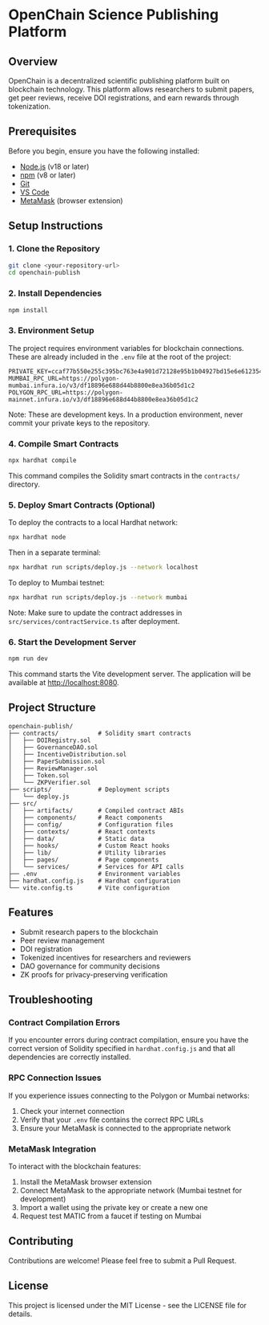 
# OpenChain Science Publishing Platform

## Overview
OpenChain is a decentralized scientific publishing platform built on blockchain technology. This platform allows researchers to submit papers, get peer reviews, receive DOI registrations, and earn rewards through tokenization.

## Prerequisites
Before you begin, ensure you have the following installed:
- [Node.js](https://nodejs.org/) (v18 or later)
- [npm](https://www.npmjs.com/) (v8 or later)
- [Git](https://git-scm.com/)
- [VS Code](https://code.visualstudio.com/)
- [MetaMask](https://metamask.io/) (browser extension)

## Setup Instructions

### 1. Clone the Repository
```bash
git clone <your-repository-url>
cd openchain-publish
```

### 2. Install Dependencies
```bash
npm install
```

### 3. Environment Setup
The project requires environment variables for blockchain connections. These are already included in the `.env` file at the root of the project:

```
PRIVATE_KEY=ccaf77b550e255c395bc763e4a901d72128e95b1b04927bd15e6e612354ce49e
MUMBAI_RPC_URL=https://polygon-mumbai.infura.io/v3/df18896e688d44b8800e8ea36b05d1c2
POLYGON_RPC_URL=https://polygon-mainnet.infura.io/v3/df18896e688d44b8800e8ea36b05d1c2
```

Note: These are development keys. In a production environment, never commit your private keys to the repository.

### 4. Compile Smart Contracts
```bash
npx hardhat compile
```

This command compiles the Solidity smart contracts in the `contracts/` directory.

### 5. Deploy Smart Contracts (Optional)
To deploy the contracts to a local Hardhat network:

```bash
npx hardhat node
```

Then in a separate terminal:

```bash
npx hardhat run scripts/deploy.js --network localhost
```

To deploy to Mumbai testnet:

```bash
npx hardhat run scripts/deploy.js --network mumbai
```

Note: Make sure to update the contract addresses in `src/services/contractService.ts` after deployment.

### 6. Start the Development Server
```bash
npm run dev
```

This command starts the Vite development server. The application will be available at [http://localhost:8080](http://localhost:8080).

## Project Structure

```
openchain-publish/
├── contracts/           # Solidity smart contracts
│   ├── DOIRegistry.sol
│   ├── GovernanceDAO.sol
│   ├── IncentiveDistribution.sol
│   ├── PaperSubmission.sol
│   ├── ReviewManager.sol
│   ├── Token.sol
│   └── ZKPVerifier.sol
├── scripts/             # Deployment scripts
│   └── deploy.js
├── src/
│   ├── artifacts/       # Compiled contract ABIs
│   ├── components/      # React components
│   ├── config/          # Configuration files
│   ├── contexts/        # React contexts
│   ├── data/            # Static data
│   ├── hooks/           # Custom React hooks
│   ├── lib/             # Utility libraries
│   ├── pages/           # Page components
│   └── services/        # Services for API calls
├── .env                 # Environment variables
├── hardhat.config.js    # Hardhat configuration
└── vite.config.ts       # Vite configuration
```

## Features
- Submit research papers to the blockchain
- Peer review management
- DOI registration
- Tokenized incentives for researchers and reviewers
- DAO governance for community decisions
- ZK proofs for privacy-preserving verification

## Troubleshooting

### Contract Compilation Errors
If you encounter errors during contract compilation, ensure you have the correct version of Solidity specified in `hardhat.config.js` and that all dependencies are correctly installed.

### RPC Connection Issues
If you experience issues connecting to the Polygon or Mumbai networks:
1. Check your internet connection
2. Verify that your `.env` file contains the correct RPC URLs
3. Ensure your MetaMask is connected to the appropriate network

### MetaMask Integration
To interact with the blockchain features:
1. Install the MetaMask browser extension
2. Connect MetaMask to the appropriate network (Mumbai testnet for development)
3. Import a wallet using the private key or create a new one
4. Request test MATIC from a faucet if testing on Mumbai

## Contributing
Contributions are welcome! Please feel free to submit a Pull Request.

## License
This project is licensed under the MIT License - see the LICENSE file for details.
